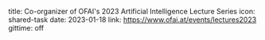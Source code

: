 title: Co-organizer of OFAI's 2023 Artificial Intelligence Lecture Series
icon: shared-task
date: 2023-01-18
link: https://www.ofai.at/events/lectures2023
gittime: off
